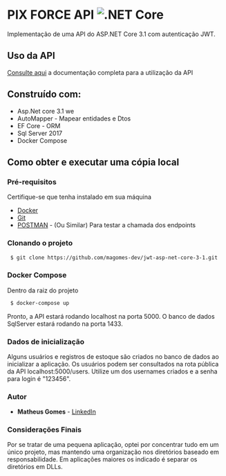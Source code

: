 # PIX FORCE API ![.NET Core](https://github.com/magomes-dev/jwt-asp-net-core-3-1/workflows/.NET%20Core/badge.svg)
Implementação de uma API do ASP.NET Core 3.1 com autenticação JWT.

## Uso da API
[Consulte aqui](https://documenter.getpostman.com/view/2137744/SzmcbzLZ?version=latest) a documentação completa para a utilização da API

## Construído com:
* Asp.Net core 3.1 we
* AutoMapper - Mapear entidades e Dtos
* EF Core - ORM
* Sql Server 2017
* Docker Compose

## Como obter e executar uma cópia local

### Pré-requisitos 
Certifique-se que tenha instalado em sua máquina
* [Docker](https://docs.docker.com/compose/install/)
* [Git](https://git-scm.com/downloads)
* [POSTMAN](https://www.postman.com/downloads/) - (Ou Similar) Para testar a chamada dos endpoints

### Clonando o projeto
``` bash
 $ git clone https://github.com/magomes-dev/jwt-asp-net-core-3-1.git
```

### Docker Compose
Dentro da raiz do projeto
``` bash
 $ docker-compose up
```

Pronto, a API estará rodando localhost na porta 5000.
O banco de dados SqlServer estará rodando na porta 1433.

### Dados de inicialização
Alguns usuários e registros de estoque são criados no banco de dados ao inicializar a aplicação.
Os usuários podem ser consultados na rota pública da API localhost:5000/users. Utilize um dos usernames criados e a senha para login é "123456".

### Autor
* **Matheus Gomes** - [LinkedIn](https://www.linkedin.com/in/matheusandradegomes/)

### Considerações Finais
Por se tratar de uma pequena aplicação, optei por concentrar tudo em um único projeto, mas mantendo uma organização nos diretórios baseado em responsabilidade.
Em aplicações maiores os indicado é separar os diretórios em DLLs.

